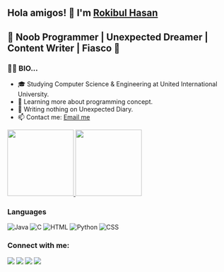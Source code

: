 ## Hola amigos! 👋 I'm [Rokibul Hasan](https://github.com/rokib16x)
## 🚀 Noob Programmer | Unexpected Dreamer | Content Writer | Fiasco 🚀


### :supervillain_man: BIO...

- 🎓 Studying Computer Science & Engineering at United International University.
- 🌱 Learning more about programming concept.
- 💬 Writing nothing on Unexpected Diary.
- 📫 Contact me: [Email me](mailto:rokib16x@gmail.com)

<a href="https://github.com/rokib16x">
  <img height="150em" src="https://github-readme-stats.vercel.app/api?username=rokib16x&theme=buefy&show_icons=true" />
  <img height="150em" src="https://github-readme-stats.vercel.app/api/top-langs/?username=rokib16x&theme=buefy&layout=compact" />
</a>

### Languages

  ![Java](https://img.icons8.com/color/60/000000/java-coffee-cup-logo--v1.png)
  ![C](https://img.icons8.com/carbon-copy/100/000000/c.png)
  ![HTML](https://img.icons8.com/color/48/000000/html-5--v1.png)
  ![Python](https://img.icons8.com/color/48/000000/python--v1.png)
  ![CSS](https://img.icons8.com/color/48/000000/css3.png)


### Connect with me:
<p align="left">
<a href = "https://www.facebook.com/rokib16x/"><img src="https://img.icons8.com/color/48/000000/facebook.png"/></a>
<a href = "https://www.instagram.com/rokib16x/"><img src="https://img.icons8.com/fluency/48/000000/instagram-new.png"/></a>
<a href = "https://www.linkedin.com/in/rokib16x/"><img src="https://img.icons8.com/fluent/48/000000/linkedin.png"/></a>
<a href = "https://twitter.com/rokib16x"><img src="https://img.icons8.com/fluent/48/000000/twitter.png"/></a>
</p>
